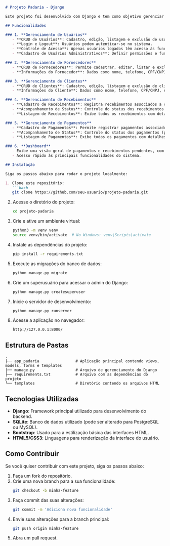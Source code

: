 ```markdown
# Projeto Padaria - Django

Este projeto foi desenvolvido com Django e tem como objetivo gerenciar os principais processos de uma padaria, como cadastro de clientes, fornecedores, pedidos, recebimentos e pagamentos. Além disso, oferece uma interface administrativa para controle dessas operações, com uma dashboard que resume as principais informações.

## Funcionalidades

### 1. **Gerenciamento de Usuários**
   - **CRUD de Usuários**: Cadastro, edição, listagem e exclusão de usuários.
   - **Login e Logout**: Usuários podem autenticar-se no sistema.
   - **Controle de Acesso**: Apenas usuários logados têm acesso às funcionalidades principais.
   - **Cadastro de Usuários Administrativos**: Definir permissões e funções administrativas para os usuários.

### 2. **Gerenciamento de Fornecedores**
   - **CRUD de Fornecedores**: Permite cadastrar, editar, listar e excluir fornecedores.
   - **Informações do Fornecedor**: Dados como nome, telefone, CPF/CNPJ, e endereço são armazenados.

### 3. **Gerenciamento de Clientes**
   - **CRUD de Clientes**: Cadastro, edição, listagem e exclusão de clientes.
   - **Informações do Cliente**: Dados como nome, telefone, CPF/CNPJ, e endereço são registrados.

### 4. **Gerenciamento de Recebimentos**
   - **Cadastro de Recebimentos**: Registra recebimentos associados a clientes.
   - **Acompanhamento de Status**: Controle do status dos recebimentos (pendente, pago, cancelado).
   - **Listagem de Recebimentos**: Exibe todos os recebimentos com detalhes sobre data de vencimento e valor.

### 5. **Gerenciamento de Pagamentos**
   - **Cadastro de Pagamentos**: Permite registrar pagamentos associados a fornecedores.
   - **Acompanhamento de Status**: Controle do status dos pagamentos (pendente, pago, cancelado).
   - **Listagem de Pagamentos**: Exibe todos os pagamentos com detalhes sobre data de vencimento e valor.

### 6. **Dashboard**
   - Exibe uma visão geral de pagamentos e recebimentos pendentes, com foco nos próximos vencimentos.
   - Acesso rápido às principais funcionalidades do sistema.

## Instalação

Siga os passos abaixo para rodar o projeto localmente:

1. Clone este repositório:
   ```bash
   git clone https://github.com/seu-usuario/projeto-padaria.git
   ```

2. Acesse o diretório do projeto:
   ```bash
   cd projeto-padaria
   ```

3. Crie e ative um ambiente virtual:
   ```bash
   python3 -m venv venv
   source venv/bin/activate  # No Windows: venv\Scripts\activate
   ```

4. Instale as dependências do projeto:
   ```bash
   pip install -r requirements.txt
   ```

5. Execute as migrações do banco de dados:
   ```bash
   python manage.py migrate
   ```

6. Crie um superusuário para acessar o admin do Django:
   ```bash
   python manage.py createsuperuser
   ```

7. Inicie o servidor de desenvolvimento:
   ```bash
   python manage.py runserver
   ```

8. Acesse a aplicação no navegador:
   ```
   http://127.0.0.1:8000/
   ```

## Estrutura de Pastas

```plaintext
.
├── app_padaria                # Aplicação principal contendo views, models, forms e templates
├── manage.py                  # Arquivo de gerenciamento do Django
├── requirements.txt           # Arquivo com as dependências do projeto
└── templates                  # Diretório contendo os arquivos HTML
```

## Tecnologias Utilizadas

- **Django**: Framework principal utilizado para desenvolvimento do backend.
- **SQLite**: Banco de dados utilizado (pode ser alterado para PostgreSQL ou MySQL).
- **Bootstrap**: Usado para a estilização básica das interfaces HTML.
- **HTML5/CSS3**: Linguagens para renderização da interface do usuário.

## Como Contribuir

Se você quiser contribuir com este projeto, siga os passos abaixo:

1. Faça um fork do repositório.
2. Crie uma nova branch para a sua funcionalidade:
   ```bash
   git checkout -b minha-feature
   ```
3. Faça commit das suas alterações:
   ```bash
   git commit -m 'Adiciona nova funcionalidade'
   ```
4. Envie suas alterações para a branch principal:
   ```bash
   git push origin minha-feature
   ```
5. Abra um pull request.
